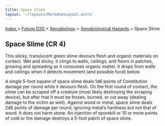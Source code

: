 ```yaml
---
title: Space Slime
layout: '~/layouts/MarkdownLayout.astro'
---
```


[ Index ](/) > [ Future D20 ](/future.d20.srd) > [Xenobiology](/future.d20.srd/xenobiology) > [Xenobiological Hazards](/future.d20.srd/xenobiology/xenobiological.hazards) > Space Slime

## Space Slime (CR 4)

This sticky, translucent green slime devours flesh and organic materials on
contact. Wet and sticky, it clings to walls, ceilings, and floors in patches,
growing and spreading as it consumes organic matter. It drops from walls and
ceilings when it detects movement (and possible food) below.

A single 5-foot square of space slime deals 1d6 points of Constitution damage
per round while it devours flesh. On the first round of contact, the slime can
be scraped off a creature (most likely destroying the scraping device), but
after that it must be frozen, burned, or cut away (dealing damage to the
victim as well). Against wood or metal, space slime deals 2d6 points of damage
per round, ignoring metal’s hardness but not that of wood. It does not harm
stone. An injection of sporekill or 10 or more points of cold or fire damage
destroys a 5-foot patch of space slime.

